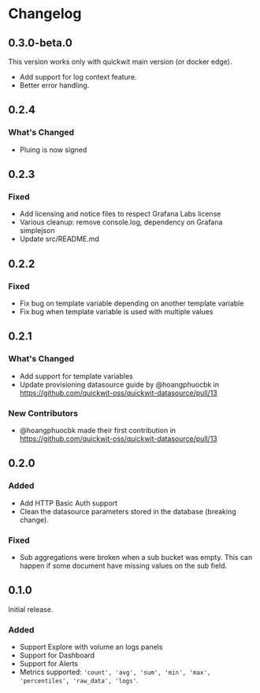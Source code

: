 # Changelog

## 0.3.0-beta.0

This version works only with quickwit main version (or docker edge).

- Add support for log context feature.
- Better error handling.

## 0.2.4

### What's Changed

- Pluing is now signed

## 0.2.3

### Fixed

- Add licensing and notice files to respect Grafana Labs license
- Various cleanup: remove console.log, dependency on Grafana simplejson
- Update src/README.md

## 0.2.2

### Fixed

- Fix bug on template variable depending on another template variable
- Fix bug when template variable is used with multiple values

## 0.2.1

### What's Changed
* Add support for template variables
* Update provisioning datasource guide by @hoangphuocbk in https://github.com/quickwit-oss/quickwit-datasource/pull/13

### New Contributors
* @hoangphuocbk made their first contribution in https://github.com/quickwit-oss/quickwit-datasource/pull/13

## 0.2.0

### Added
- Add HTTP Basic Auth support
- Clean the datasource parameters stored in the database (breaking change).

### Fixed
- Sub aggregations were broken when a sub bucket was empty. This can happen if some document have missing values on the sub field.

## 0.1.0

Initial release.

### Added

- Support Explore with volume an logs panels
- Support for Dashboard
- Support for Alerts
- Metrics supported: `'count', 'avg', 'sum', 'min', 'max', 'percentiles', 'raw_data', 'logs'`.
